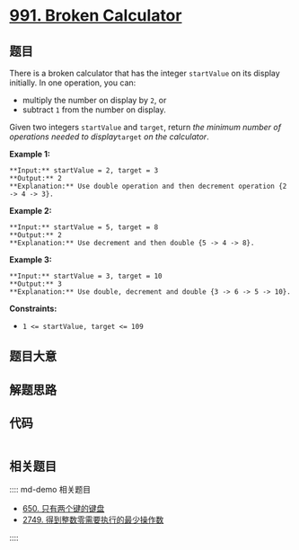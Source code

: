 # [991. Broken Calculator](https://leetcode.com/problems/broken-calculator)

## 题目

There is a broken calculator that has the integer `startValue` on its display
initially. In one operation, you can:

  * multiply the number on display by `2`, or
  * subtract `1` from the number on display.

Given two integers `startValue` and `target`, return _the minimum number of
operations needed to display_`target` _on the calculator_.



**Example 1:**

    
    
    **Input:** startValue = 2, target = 3
    **Output:** 2
    **Explanation:** Use double operation and then decrement operation {2 -> 4 -> 3}.
    

**Example 2:**

    
    
    **Input:** startValue = 5, target = 8
    **Output:** 2
    **Explanation:** Use decrement and then double {5 -> 4 -> 8}.
    

**Example 3:**

    
    
    **Input:** startValue = 3, target = 10
    **Output:** 3
    **Explanation:** Use double, decrement and double {3 -> 6 -> 5 -> 10}.
    



**Constraints:**

  * `1 <= startValue, target <= 109`


## 题目大意

## 解题思路

## 代码

```javascript

```

## 相关题目

:::: md-demo 相关题目
- [650. 只有两个键的键盘](https://leetcode.com/problems/2-keys-keyboard)
- [2749. 得到整数零需要执行的最少操作数](https://leetcode.com/problems/minimum-operations-to-make-the-integer-zero)

::::
